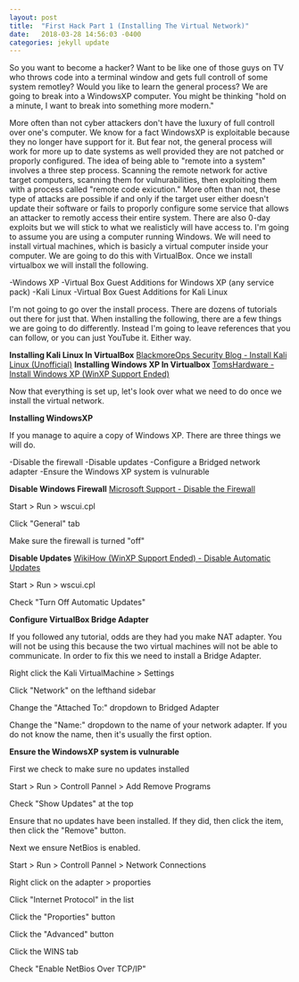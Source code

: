 ```yaml
---
layout: post
title:  "First Hack Part 1 (Installing The Virtual Network)"
date:   2018-03-28 14:56:03 -0400
categories: jekyll update
---
```


So you want to become a hacker? Want to be like one of those guys on TV who throws code into a terminal window and gets full controll of some system remotley? Would you like to learn the general process? We are going to break into a WindowsXP computer. You might be thinking "hold on a minute, I want to break into something more modern."

More often than not cyber attackers don't have the luxury of full controll over one's computer. We know for a fact WindowsXP is exploitable because they no longer have support for it. But fear not, the general process will work for more up to date systems as well provided they are not patched or proporly configured. The idea of being able to "remote into a system" involves a three step process. Scanning the remote network for active target computers, scanning them for vulnurabilities, then exploiting them with a process called "remote code exicution." More often than not, these type of attacks are possible if and only if the target user either doesn't update their software or fails to proporly configure some service that allows an attacker to remotly access their entire system. There are also 0-day exploits but we will stick to what we realisticly will have access to. I'm going to assume you are using a computer running Windows. We will need to install virtual machines, which is basicly a virtual computer inside your computer. We are going to do this with VirtualBox. Once we install virtualbox we will install the following.

-Windows XP
-Virtual Box Guest Additions for Windows XP (any service pack)
-Kali Linux
-Virtual Box Guest Additions for Kali Linux

I'm not going to go over the install process. There are dozens of tutorials out there for just that. When installing the following, there are a few things we are going to do differently. Instead I'm going to leave references that you can follow, or you can just YouTube it. Either way.

<b>Installing Kali Linux In VirtualBox</b>
[BlackmoreOps Security Blog - Install Kali Linux (Unofficial)][Kali-Install]
<b>Installing Windows XP In Virtualbox</b>
[TomsHardware - Install Windows XP (WinXP Support Ended)][WinXP-Install]

Now that everything is set up, let's look over what we need to do once we install the virtual network.

<b>Installing WindowsXP</b>

If you manage to aquire a copy of Windows XP. There are three things we will do.

-Disable the firewall
-Disable updates
-Configure a Bridged network adapter
-Ensure the Windows XP system is vulnurable

<b>Disable Windows Firewall</b>
[Microsoft Support - Disable the Firewall][Microsoft-Support-Firewall]

Start > Run > wscui.cpl

Click "General" tab

Make sure the firewall is turned "off"

<b>Disable Updates</b>
[WikiHow (WinXP Support Ended) - Disable Automatic Updates][Wikihow-Disable-Updates]

Start > Run > wscui.cpl

Check "Turn Off Automatic Updates"

<b>Configure VirtualBox Bridge Adapter</b>

If you followed any tutorial, odds are they had you make NAT adapter. You will not be using this because the two virtual machines will not be able to communicate. In order to fix this we need to install a Bridge Adapter.

Right click the Kali VirtualMachine > Settings

Click "Network" on the lefthand sidebar

Change the "Attached To:" dropdown to Bridged Adapter

Change the "Name:" dropdown to the name of your network adapter. If you do not know the name, then it's usually the first option.

<b>Ensure the WindowsXP system is vulnurable</b>

First we check to make sure no updates installed

Start > Run > Controll Pannel > Add Remove Programs

Check "Show Updates" at the top

Ensure that no updates have been installed. If they did, then click the item, then click the "Remove" button.

Next we ensure NetBios is enabled.

Start > Run > Controll Pannel > Network Connections

Right click on the adapter > proporties

Click "Internet Protocol" in the list

Click the "Proporties" button

Click the "Advanced" button

Click the WINS tab

Check "Enable NetBios Over TCP/IP"


[Kali-Install]: https://www.blackmoreops.com/2014/04/08/detailed-guide-installing-kali-linux-on-virtualbox/
[WinXP-Install]: http://www.tomshardware.com/faq/id-1853121/set-virtual-windows-machine-virtualbox.html
[Microsoft-Support-Firewall]: https://support.microsoft.com/en-us/help/875356/how-to-configure-the-windows-firewall-feature-in-windows-xp-service-pa
[Wikihow-Disable-Updates]: https://www.wikihow.com/Turn-Off-Microsoft-Updates-in-Windows-XP

